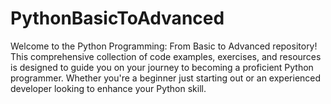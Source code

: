# PythonBasicToAdvanced
Welcome to the Python Programming: From Basic to Advanced repository! This comprehensive collection of code examples, exercises, and resources is designed to guide you on your journey to becoming a proficient Python programmer. Whether you're a beginner just starting out or an experienced developer looking to enhance your Python skill.
